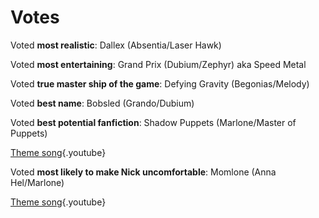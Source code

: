 <!-- TITLE: Ships -->
<!-- SUBTITLE: Let the love flow -->

# Votes
Voted **most realistic**: Dallex (Absentia/Laser Hawk)

Voted **most entertaining**: Grand Prix (Dubium/Zephyr) aka Speed Metal

Voted **true master ship of the game**: Defying Gravity (Begonias/Melody)

Voted **best name**: Bobsled (Grando/Dubium)

Voted **best potential fanfiction**: Shadow Puppets (Marlone/Master of Puppets)

[Theme song](https://www.youtube.com/watch?v=P_SlAzsXa7E){.youtube}

Voted **most likely to make Nick uncomfortable**: Momlone (Anna Hel/Marlone)

[Theme song](https://www.youtube.com/watch?v=YtKqUptJ5Fc){.youtube}
